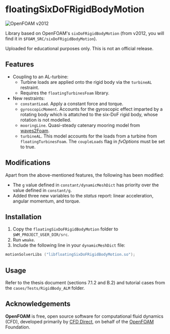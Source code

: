 floatingSixDoFRigidBodyMotion
============
![OpenFOAM v2012](https://img.shields.io/badge/OpenFOAM-v2012-brightgreen.svg)

Library based on OpenFOAM's `sixDoFRigidBodyMotion` (from v2012, you will find it in `$FOAM_SRC/sixDoFRigidBodyMotion`). 

Uploaded for educational purposes only. This is not an official release. 

Features
-----
- Coupling to an AL-turbine:
	- Turbine loads are applied onto the rigid body via the `turbineAL` restraint.
	- Requires the `floatingTurbinesFoam` library.
- New restraints:
	- `constantLoad`. Apply a constant force and torque.
	- `gyroscopicMoment`. Accounts for the gyroscopic effect imparted by a rotating body which 
    is attatched to the six-DoF rigid body, whose rotation is not modelled.
	- `mooringLine`. Quasi-steady catenary mooring model from [waves2Foam](https://www.researchgate.net/publication/319160515_waves2Foam_Manual).
	- `turbineAL`. This model accounts for the loads from a turbine from `floatingTurbinesFoam`. The `coupleLoads` 
    flag in _fvOptions_ must be set to true.

Modifications
-----
Apart from the above-mentioned features, the following has been modified:
- The `g` value defined in `constant/dynamicMeshDict` has priority over the value defined in `constant/g`.
- Added three new variables to the _status_ report: linear acceleration, angular momentum, and torque. 

Installation
-----
1. Copy the `floatingSixDoFRigidBodyMotion` folder to `$WM_PROJECT_USER_DIR/src`.
2. Run `wmake`.
3. Include the following line in your `dynamicMeshDict` file:

```cpp
motionSolverLibs ("libfloatingSixDoFRigidBodyMotion.so");
```
Usage
-----
Refer to the thesis document (sections 7.1.2 and B.2) and tutorial cases from the `cases/Tests/RigidBody_ALM` folder.

Acknowledgements
----------------
__OpenFOAM__ is free, open source software for computational fluid dynamics (CFD),
developed primarily by [CFD Direct](http://cfd.direct), on behalf of the
[OpenFOAM](http://openfoam.org) Foundation.
